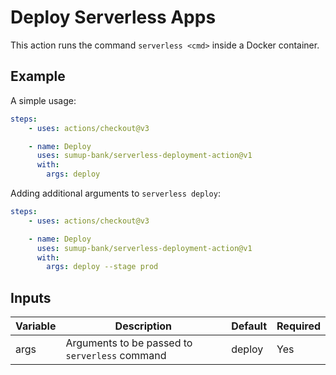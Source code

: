 # Deploy Serverless Apps

This action runs the command `serverless <cmd>` inside a Docker container.

## Example

A simple usage:

```yaml
steps:
    - uses: actions/checkout@v3

    - name: Deploy
      uses: sumup-bank/serverless-deployment-action@v1
      with:
        args: deploy
```

Adding additional arguments to `serverless deploy`:

```yaml
steps:
    - uses: actions/checkout@v3

    - name: Deploy
      uses: sumup-bank/serverless-deployment-action@v1
      with:
        args: deploy --stage prod
```

## Inputs

|Variable|Description|Default|Required|
|-|-|-|-|
|args|Arguments to be passed to `serverless` command|deploy|Yes|
